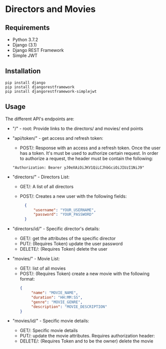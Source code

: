 # Directors and Movies

## Requirements
- Python 3.7.2
- Django (3.1)
- Django REST Framework
- Simple JWT

## Installation
```
pip install django
pip install djangorestframework
pip install djangorestframework-simplejwt
```

## Usage

The different API's endpoints are:

- "/" - root:
Provide links to the directors/ and movies/ end points

- "api/token/" - get access and refresh token:
     - POST/: Response with an access and a refresh token. Once the user has a token. It's must be used to authorize certain request. In order to authorize a request, the header must be contain the following:
     
     ```
     "Authorization: Bearer yJ0eXAiOiJKV1QiLCJhbGciOiJIUzI1NiJ9"
     ```

- "directors/" - Directors List:
     - GET/: A list of all directors
     - POST/: Creates a new user with the following fields:

          ```json
            {
                "username": "YOUR_USERNAME",
                "password": "YOUR_PASSWORD"
            }
          ```

- "directors/id/" - Specific director's details:
     - GET/: get the attributes of the specific director
     - PUT/: (Requires Token) update the user password
     - DELETE/: (Requires Token) delete the user
     
- "movies/" - Movie List:
     - GET/: list of all movies
     - POST/: (Requires Token) create a new movie with the following format:
          ```json
          {
               "name": "MOVIE_NAME",
               "duration": "HH:MM:SS",
               "genre": "MOVIE_GENRE",
               "description": "MOVIE_DESCRIPTION"
          }
          ```
  
 - "movies/id/" - Specific movie details:
     - GET/: Specific movie details
     - PUT/: update the movie attributes. Requires authorization header: 
     - DELETE/: (Requires Token and to be the owner) delete the movie
